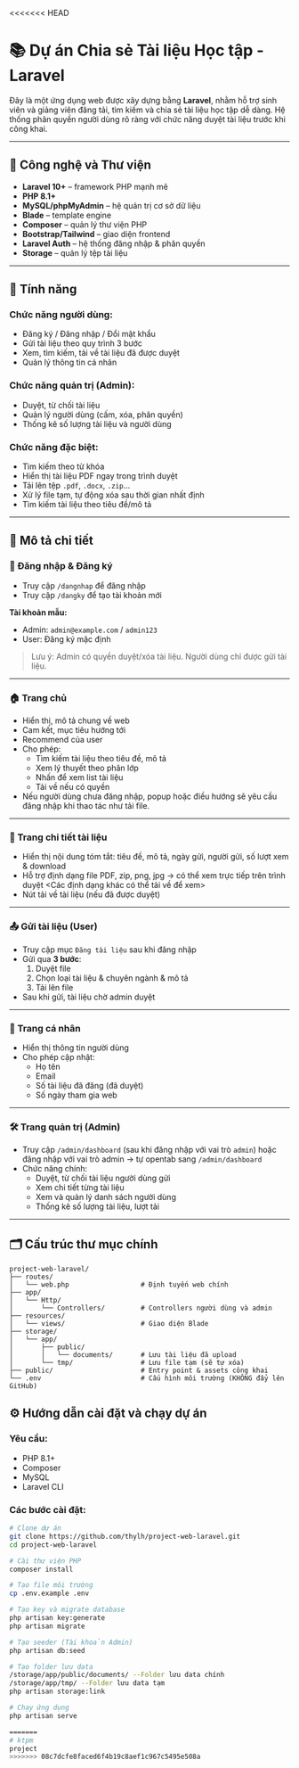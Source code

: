 <<<<<<< HEAD
# 📚 Dự án Chia sẻ Tài liệu Học tập - Laravel

Đây là một ứng dụng web được xây dựng bằng **Laravel**, nhằm hỗ trợ sinh viên và giảng viên đăng tải, tìm kiếm và chia sẻ tài liệu học tập dễ dàng. Hệ thống phân quyền người dùng rõ ràng với chức năng duyệt tài liệu trước khi công khai.

---

## 🧰 Công nghệ và Thư viện

- **Laravel 10+** – framework PHP mạnh mẽ
- **PHP 8.1+**
- **MySQL/phpMyAdmin** – hệ quản trị cơ sở dữ liệu
- **Blade** – template engine
- **Composer** – quản lý thư viện PHP
- **Bootstrap/Tailwind** – giao diện frontend
- **Laravel Auth** – hệ thống đăng nhập & phân quyền
- **Storage** – quản lý tệp tài liệu

---

## 🚀 Tính năng

### Chức năng người dùng:
- Đăng ký / Đăng nhập / Đổi mật khẩu
- Gửi tài liệu theo quy trình 3 bước
- Xem, tìm kiếm, tải về tài liệu đã được duyệt
- Quản lý thông tin cá nhân

### Chức năng quản trị (Admin):
- Duyệt, từ chối tài liệu
- Quản lý người dùng (cấm, xóa, phân quyền)
- Thống kê số lượng tài liệu và người dùng

### Chức năng đặc biệt:
- Tìm kiếm theo từ khóa
- Hiển thị tài liệu PDF ngay trong trình duyệt
- Tải lên tệp `.pdf`, `.docx`, `.zip`...
- Xử lý file tạm, tự động xóa sau thời gian nhất định
- Tìm kiếm tài liệu theo tiêu đề/mô tả

---

## 📘 Mô tả chi tiết

### 🔐 Đăng nhập & Đăng ký

- Truy cập `/dangnhap` để đăng nhập
- Truy cập `/dangky` để tạo tài khoản mới

**Tài khoản mẫu:**

- Admin: `admin@example.com` / `admin123`
- User: Đăng ký mặc định
> Lưu ý: Admin có quyền duyệt/xóa tài liệu. Người dùng chỉ được gửi tài liệu.

---

### 🏠 Trang chủ

- Hiển thị, mô tả chung về web
- Cam kết, mục tiêu hướng tới
- Recommend của user
- Cho phép:
  - Tìm kiếm tài liệu theo tiêu đề, mô tả
  - Xem lý thuyết theo phân lớp
  - Nhấn để xem list tài liệu
  - Tải về nếu có quyền
- Nếu người dùng chưa đăng nhập, popup hoặc điều hướng sẽ yêu cầu đăng nhập khi thao tác như tải file.

---

### 📄 Trang chi tiết tài liệu

- Hiển thị nội dung tóm tắt: tiêu đề, mô tả, ngày gửi, người gửi, số lượt xem & download
- Hỗ trợ định dạng file PDF, zip, png, jpg → có thể xem trực tiếp trên trình duyệt <Các định dạng khác có thể tải về để xem>
- Nút tải về tài liệu (nếu đã được duyệt)

---

### 📤 Gửi tài liệu (User)

- Truy cập mục `Đăng tài liệu` sau khi đăng nhập
- Gửi qua **3 bước**:
  1. Duyệt file
  2. Chọn loại tài liệu & chuyên ngành & mô tả
  3. Tải lên file
- Sau khi gửi, tài liệu chờ admin duyệt

---

### 👤 Trang cá nhân

- Hiển thị thông tin người dùng
- Cho phép cập nhật:
  - Họ tên
  - Email
  - Số tài liệu đã đăng (đã duyệt)
  - Số ngày tham gia web

---

### 🛠️ Trang quản trị (Admin)

- Truy cập `/admin/dashboard` (sau khi đăng nhập với vai trò `admin`) hoặc đăng nhập với vai trò admin -> tự opentab sang `/admin/dashboard`
- Chức năng chính:
  - Duyệt, từ chối tài liệu người dùng gửi
  - Xem chi tiết từng tài liệu
  - Xem và quản lý danh sách người dùng
  - Thống kê số lượng tài liệu, lượt tải

---

## 🗂️ Cấu trúc thư mục chính

```plaintext
project-web-laravel/
├── routes/
│   └── web.php                  # Định tuyến web chính
├── app/
│   └── Http/
│       └── Controllers/         # Controllers người dùng và admin
├── resources/
│   └── views/                   # Giao diện Blade
├── storage/
│   └── app/
│       ├── public/
│       │   └── documents/       # Lưu tài liệu đã upload
│       └── tmp/                 # Lưu file tạm (sẽ tự xóa)
├── public/                      # Entry point & assets công khai
└── .env                         # Cấu hình môi trường (KHÔNG đẩy lên GitHub)
```

## ⚙️ Hướng dẫn cài đặt và chạy dự án

### Yêu cầu:
- PHP 8.1+
- Composer
- MySQL
- Laravel CLI

### Các bước cài đặt:

```bash
# Clone dự án
git clone https://github.com/thylh/project-web-laravel.git
cd project-web-laravel

# Cài thư viện PHP
composer install

# Tạo file môi trường
cp .env.example .env

# Tạo key và migrate database
php artisan key:generate
php artisan migrate

# Tạo seeder (Tài khoản Admin)
php artisan db:seed

# Tạo folder lưu data
/storage/app/public/documents/ --Folder lưu data chính
/storage/app/tmp/ --Folder lưu data tạm
php artisan storage:link

# Chạy ứng dụng
php artisan serve

=======
# ktpm
prọject
>>>>>>> 08c7dcfe8faced6f4b19c8aef1c967c5495e508a
